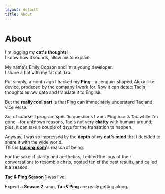 ```yaml
---
layout: default
title: About
---
```

# About

I'm logging my **cat's thoughts**!<br>
I know how it sounds, allow me to explain.

My name's Emily Copson and I'm a young developer.<br>
I share a flat with my fat cat <strong><span class="tac">Tac</span></strong>.

Put simply, a month ago I hacked my <strong><span class="ping">Ping</span></strong>&mdash;a penguin-shaped, Alexa-like device, produced by the company I work for. Now it can detect Tac's thoughts as raw data and translate it to English.

But the **really cool part** is that Ping can immediately understand Tac and vice versa.

So, of course, I program specific questions I want Ping to ask Tac while I'm gone&mdash;for unknown reasons, Tac's not very **chatty** with humans around; plus, it can take a couple of days for the translation to happen.

Anyway, I was so impressed by the **depth** of my **cat's mind** that I decided to share it with the wide world.<br>
This is **[tacping.com](/)**'s reason of being.

For the sake of clarity and aesthetics, I edited the logs of their conversations to resemble chats, posted ten of the best results, and called it a season.

**<a href="/archive/">Tac & Ping Season 1</a>** was live!

Expect a **Season 2** soon, **Tac & Ping** are really getting along.
